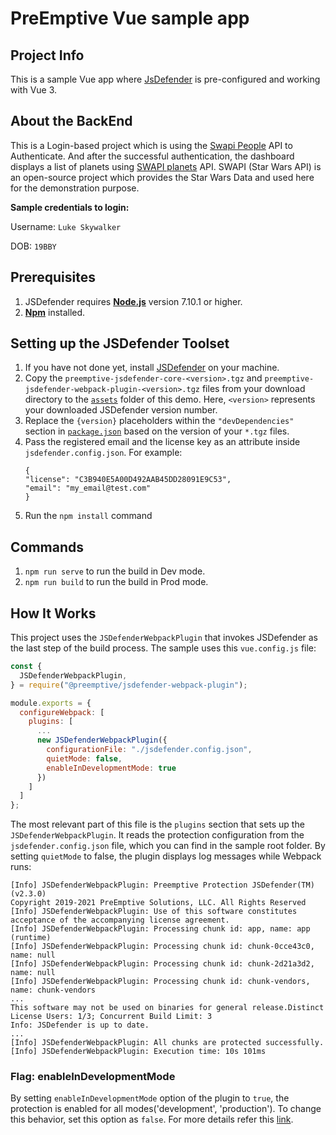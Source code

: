 # PreEmptive Vue sample app

## Project Info
This is a sample Vue app where [JsDefender](https://www.preemptive.com/products/jsdefender) is pre-configured and working with Vue 3.

## About the BackEnd
This is a Login-based project which is using the [Swapi People](https://swapi.dev/api/people/1) API to Authenticate. And after the successful authentication, the dashboard displays a list of planets using [SWAPI planets](https://swapi.dev/api/planets/?page=1) API.
SWAPI (Star Wars API) is an open-source project which provides the Star Wars Data and used here for the demonstration purpose.

**Sample credentials to login:**

Username: `Luke Skywalker`

DOB: `19BBY`

## Prerequisites
1. JSDefender requires **[Node.js](https://nodejs.org/en/download/)** version 7.10.1 or higher.
2. **[Npm](https://nodejs.org/en/download/)** installed. 

## Setting up the JSDefender Toolset

1. If you have not done yet, install [JSDefender](https://www.preemptive.com/products/jsdefender/downloads) on your machine.
2. Copy the `preemptive-jsdefender-core-<version>.tgz` and `preemptive-jsdefender-webpack-plugin-<version>.tgz` files from your download directory to the [`assets`](assets/) folder of this demo. Here, `<version>` represents your downloaded JSDefender version number.
3. Replace the `{version}` placeholders within the `"devDependencies"` section in [`package.json`](package.json) based on the version of your `*.tgz` files.
4. Pass the registered email and the license key as an attribute inside `jsdefender.config.json`. For example:
    ```
    {
    "license": "C3B940E5A00D492AAB45DD28091E9C53",
    "email": "my_email@test.com"
    }
    ```
5. Run the `npm install` command

## Commands
1. `npm run serve` to run the build in Dev mode.
2. `npm run build` to run the build in Prod mode.

## How It Works

This project uses the `JSDefenderWebpackPlugin` that invokes JSDefender as the last step of the build process. The sample uses this `vue.config.js` file:

```javascript
const {
  JSDefenderWebpackPlugin,
} = require("@preemptive/jsdefender-webpack-plugin");

module.exports = {
  configureWebpack: [
    plugins: [
      ...
      new JSDefenderWebpackPlugin({
        configurationFile: "./jsdefender.config.json",
        quietMode: false,
        enableInDevelopmentMode: true
      })
    ]
  ]
};
```

The most relevant part of this file is the `plugins` section that sets up the `JSDefenderWebpackPlugin`. It reads the protection configuration from the `jsdefender.config.json` file, which you can find in the sample root folder. By setting `quietMode` to false, the plugin displays log messages while Webpack runs:

```
[Info] JSDefenderWebpackPlugin: Preemptive Protection JSDefender(TM) (v2.3.0)
Copyright 2019-2021 PreEmptive Solutions, LLC. All Rights Reserved
[Info] JSDefenderWebpackPlugin: Use of this software constitutes acceptance of the accompanying license agreement.
[Info] JSDefenderWebpackPlugin: Processing chunk id: app, name: app (runtime)
[Info] JSDefenderWebpackPlugin: Processing chunk id: chunk-0cce43c0, name: null
[Info] JSDefenderWebpackPlugin: Processing chunk id: chunk-2d21a3d2, name: null
[Info] JSDefenderWebpackPlugin: Processing chunk id: chunk-vendors, name: chunk-vendors
...
This software may not be used on binaries for general release.Distinct License Users: 1/3; Concurrent Build Limit: 3     
Info: JSDefender is up to date.
...
[Info] JSDefenderWebpackPlugin: All chunks are protected successfully.
[Info] JSDefenderWebpackPlugin: Execution time: 10s 101ms
```
### Flag: enableInDevelopmentMode
By setting `enableInDevelopmentMode` option of the plugin to `true`, the protection is enabled for all modes('development', 'production'). To change this behavior, set this option as `false`. For more details refer this [link](https://www.preemptive.com/jsdefender/userguide/en/index.html).